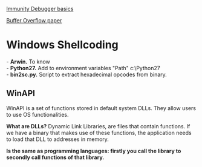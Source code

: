 <a href="https://www.sans.org/reading-room/whitepapers/malicious/basic-reverse-engineering-immunity-debugger-36982">Immunity Debugger basics </a><p>
<a href="https://www.ma.rhul.ac.uk/static/techrep/2009/RHUL-MA-2009-06.pdf">Buffer Overflow paper</a>
<a href=""></a>
<a href=""></a>
<a href=""></a>
<a href=""></a>
<a href=""></a>
<a href=""></a>
<a href=""></a>
<a href=""></a>
<a href=""></a>
<a href=""></a>
<a href=""></a>
<a href=""></a>
<a href=""></a>
<a href=""></a>
<a href=""></a>

<H1>Windows Shellcoding</H1>
- <b>Arwin.</b> To know <br>
- <b>Python27.</b> Add to environment variables "Path" c:\Python27<br>
- <b>bin2sc.py.</b> Script to extract hexadecimal opcodes from binary.

<h2>WinAPI</h2>
WinAPI is a set of functions stored in default system DLLs. They allow users to use OS functionalities.

<b>What are DLLs?</b>
Dynamic Link Libraries, are files that contain functions. If we have a binary that makes use of these functions, the application needs to load that DLL to addresses in memory.<b>

Is the same as programming languages: firstly you call the library to secondly call functions of that library.



